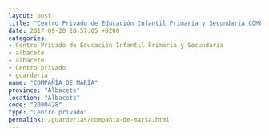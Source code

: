 ```yaml
---
layout: post
title: "Centro Privado de Educación Infantil Primaria y Secundaria COMPAÑÍA DE MARÍA"
date: 2017-09-20 20:57:05 +0200
categories:
- Centro Privado de Educación Infantil Primaria y Secundaria
- albacete
- albacete
- Centro privado
- guarderia
name: "COMPAÑÍA DE MARÍA"
province: "Albacete"
location: "Albacete"
code: "2000428"
type: "Centro privado"
permalink: /guarderias/compania-de-maria.html
---
```

